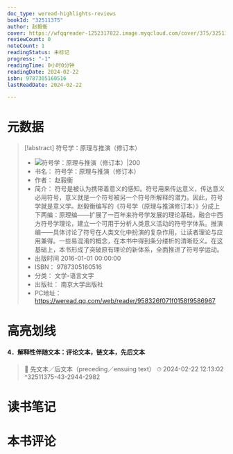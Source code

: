 ```yaml
---
doc_type: weread-highlights-reviews
bookId: "32511375"
author: 赵毅衡
cover: https://wfqqreader-1252317822.image.myqcloud.com/cover/375/32511375/t7_32511375.jpg
reviewCount: 0
noteCount: 1
readingStatus: 未标记
progress: "-1"
readingTime: 0小时0分钟
readingDate: 2024-02-22
isbn: 9787305160516
lastReadDate: 2024-02-22

---
```

# 元数据
> [!abstract] 符号学：原理与推演（修订本）
> - ![ 符号学：原理与推演（修订本）|200](https://wfqqreader-1252317822.image.myqcloud.com/cover/375/32511375/t7_32511375.jpg)
> - 书名： 符号学：原理与推演（修订本）
> - 作者： 赵毅衡
> - 简介： 符号是被认为携带着意义的感知。符号用来传达意义，传达意义必用符号，意义就是一个符号被另一个符号所解释的潜力。因此，符号学就是意义学。赵毅衡编写的《符号学（原理与推演修订本）》分成上下两编：原理编——扩展了一百年来符号学发展的理论基础，融合中西方符号学理论，建立一个可用于分析人类意义活动的符号学体系。推演编——具体讨论了符号在人类文化中扮演的复杂作用，让读者理论与应用兼得。一些易混淆的概念，在本书中得到条分缕析的清晰贬义。在这基础上，本书形成了突破原有理论的新体系，全面推进了符号学运动。
> - 出版时间 2016-01-01 00:00:00
> - ISBN： 9787305160516
> - 分类： 文学-语言文字
> - 出版社： 南京大学出版社
> - PC地址：https://weread.qq.com/web/reader/958326f071f0158f9586967

# 高亮划线

#### 4．解释性伴随文本：评论文本，链文本，先后文本

> 📌 先文本／后文本（preceding／ensuing text） 
> ⏱ 2024-02-22 12:13:02 ^32511375-43-2944-2982

# 读书笔记

# 本书评论
